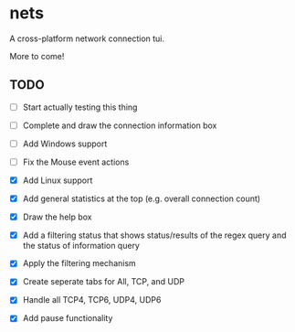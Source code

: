 # nets

A cross-platform network connection tui.

More to come!

## TODO
- [ ] Start actually testing this thing
- [ ] Complete and draw the connection information box
- [ ] Add Windows support
- [ ] Fix the Mouse event actions

- [x] Add Linux support
- [x] Add general statistics at the top (e.g. overall connection count)
- [x] Draw the help box
- [x] Add a filtering status that shows status/results of the regex query and the status of information query
- [x] Apply the filtering mechanism
- [x] Create seperate tabs for All, TCP, and UDP
- [x] Handle all TCP4, TCP6, UDP4, UDP6
- [x] Add pause functionality
